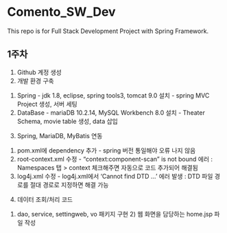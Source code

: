 # Comento_SW_Dev

This repo is for Full Stack Development Project with Spring Framework.


## 1주차
1. Github 계정 생성
2. 개발 환경 구축
  1) Spring
    - jdk 1.8, eclipse, spring tools3, tomcat 9.0 설치
    - spring MVC Project 생성, 서버 세팅
  2) DataBase
    - mariaDB 10.2.14, MySQL Workbench 8.0 설치
    - Theater Schema, movie table 생성, data 삽입
3. Spring, MariaDB, MyBatis 연동
  1) pom.xml에 dependency 추가
    - spring 버전 통일해야 오류 나지 않음
  2) root-context.xml 수정
    - “context:component-scan” is not bound 에러
      : Namespaces 탭 > context 체크해주면 자동으로 코드 추가되어 해결됨
  3) log4j.xml 수정
    - log4j.xml에서 ‘Cannot find DTD …’ 에러 발생
		  : DTD 파일 경로를 절대 경로로 지정하면 해결 가능
4. 데이터 조회/처리 코드
  1) dao, service, settingweb, vo 패키지 구현
	2) 웹 화면을 담당하는 home.jsp 파일 작성


